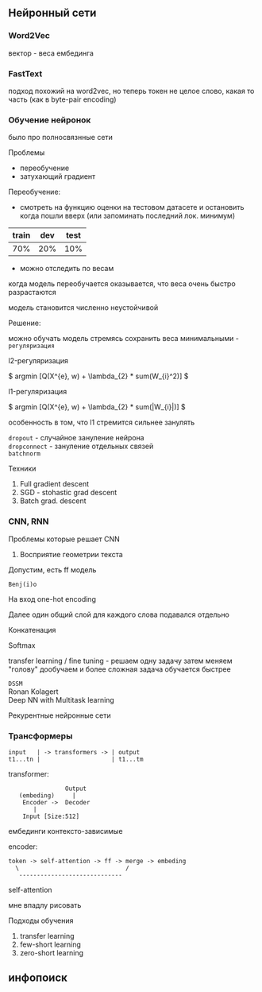 
## Нейронный сети
###  Word2Vec

вектор - веса ембединга

### FastText

подход похожий на word2vec, но теперь токен не целое слово, какая то часть (как в byte-pair encoding)

### Обучение нейронок

было про полносвязнные сети

Проблемы
* переобучение
* затухающий градиент

Переобучение:
* смотреть на функцию оценки на тестовом датасете и остановить когда пошли вверх (или запоминать последний лок. минимум)

| train | dev | test |
| --- | --- | --- |
| 70% | 20% | 10% |

* можно отследить по весам

когда модель переобучается оказывается, что веса очень быстро разрастаются

модель становится численно неустойчивой

Решение:

можно обучать модель стремясь  сохранить веса минимальными - `регуляризация`

l2-регуляризация

$ argmin [Q(X^{e}, w) + \lambda_{2} * sum(W_{i}^2)] $

l1-регуляризация

$ argmin [Q(X^{e}, w) + \lambda_{2} * sum(|W_{i}|)] $

особенность в том, что l1 стремится сильнее занулять

`dropout` - случайное зануление нейрона \
`dropconnect` - зануление отдельных связей \
`batchnorm` 

Техники
1. Full gradient descent
2. SGD - stohastic grad descent
3. Batch grad. descent

### CNN, RNN

Проблемы которые решает CNN

1. Восприятие геометрии текста 

Допустим, есть ff модель

`Benj(i)o`

На вход one-hot encoding

Далее один общий слой для каждого слова подавался  отдельно

Конкатенация

Softmax

transfer learning / fine tuning - решаем одну задачу затем меняем "голову" дообучаем и более сложная задача обучается быстрее

`DSSM` \
Ronan Kolagert \
Deep NN with Multitask learning

Рекурентные нейронные сети

### Трансформеры

```
input   | -> transformers -> | output
t1...tn |                    | t1...tm
```

transformer:
```
                Output
   (embeding)     |
    Encoder ->  Decoder
       |
    Input [Size:512]
```

ембединги контексто-зависимые


encoder:

```
token -> self-attention -> ff -> merge -> embeding
  \                              /
   -----------------------------
```

self-attention

мне впадлу рисовать

Подходы обучения
1. transfer learning
2. few-short learning
3. zero-short learning

## инфопоиск

